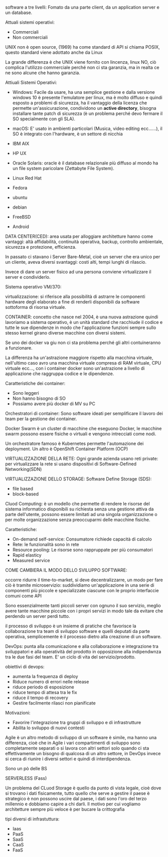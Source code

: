 software a tre livelli: Fomato da una parte client, da un application server e un database.

Attuali sistemi operativi:

- Commerciali
- Non commerciali 

UNIX non è open source, (1969) ha come standard di API si chiama POSIX, questo standard viene adottato anche da Linux

La grande differenza è che UNIX viene fornito con lincenza, linux NO, ciò complica l'utilizzo commerciale perché non ci sta garanzia, ma in realta ce ne sono alcune che hanno garanzia.

Attiuali Sistemi Operativi:

- Windows: Facile da usare, ha una semplice gestione e dalla versione windows 10 è presente l'emulatore per linux, ma è molto diffuso e quindi esposto a problemi di sicurezza, ha il vantaggio della licenza che permette un'assicurazione, condividono un **active directory**, bisogna installare tante patch di sicurezza (è un problema perché devo fermare il SO specialmente con gli SLA).

-  macOS: E' usato in ambienti particolari (Musica, video editing ecc......), il SO è integrato con l'hardware, è un settore di nicchia

- IBM AIX

- HP UX

- Oracle Solaris: oracle è il database relazionale più diffuso al mondo ha un file system paricolare (Zettabyte File System).

- Linux Red Hat

- Fedora

- ubuntu

- debian

- FreeBSD

- Android

DATA CENTER(CED): area usata per alloggiare architetture hanno come vantaggi: altà affidabilità, continuità operativa, backup, controllo ambientale, sicurezza e protezione, efficienza.

In passato ci stavano i Server Bare-Metal, cioè un server che era unico per un cliente, aveva diversi svantaggi: costi alti, tempi lunghi di rilascio.

Invece di dare un server fisico ad una persona conviene virtualizzare il server e condividerlo.

Sistema operativo VM/370:

virtualizzazione: si riferisce alla possibilità di astrarre le componenti hardware degli elaborato a fine di renderli disponibili da software sottoforma di risorsa virtuale.

CONTAINER: concetto che nasce nel 2004, è una nuova astrazione quindi lavoriamo a sistema operativo, è un unità standard che racchiude il codice e tutte le sue dipendenze in modo che l'applicazione funzioni sempre sullo stesso kernel girano diverse macchine con diversi sistemi.

Se uno dei docker va giu non ci sta problema perché gli altri contuineranno a funzionare.

La differenza ha un'astrazione maggiore rispetto alla macchina virtuale, nell'ultimo caso avro una macchina virtuale compresa di RAM virtuale, CPU virtuale ecc..., con i container docker sono un'astrazione a livello di applicazione che raggruppa codice e le dipendenze.

Caratteristiche dei container:

- Sono leggeri
- Non hanno bisogno di SO
- Possiamo avere più docker di MV su PC

Orchestratori di container: Sono software ideati per semplificare il lavoro dei team per la gestione dei container.

Docker Swarm è un cluster di macchine che eseguono Docker, le macchine swarm possono essere fisiche o virtuali e vengono intrecciati come nodi.

Un orchestratore famoso è Kubernetes permette l'automazione dei deployment.
Un altro è OpenShift Container Platform (OCP)


VIRTUALIZZAZIONE DELLA RETE: Ogni grande azienda usano reti private: per virtualizzare la rete si usano dispositivi di Software-Defined Networking(SDN)

VIRTUALIZZAZIONE DELLO STORAGE: Software Define Storage (SDS):

- file based
- block-based

Cluod Computing: è un modello che permette di rendere le risorse del sistema informatico disponibili su richiesta senza una gestione attiva da parte dell'utente, possono essere limitati ad una singola organizzazione o per molte organizzazione senza preoccuparmi delle macchine fisiche.

Caratteristiche:

- On-demand self-service: Consumatore richiede capacità di calcolo 
- Rete: le funzionalità sono in rete
- Resource pooling: Le risorse sono rappruppate per più consumatori
- Rapid elasticy
- Measured service

COME CAMBIERA  IL MODO DELLO SVILUPPO SOFTWARE:

occorre ridurre il time-to-market, si deve decentralizzarre, un modo per fare ciò è tramite microservizio: suddividiamo un'applicazione in una serie di componenti più piccole e specializzate ciascune con le proprio interfaccie comuni come API

Sono essenzialmente tanti piccoli server con ognuno il suo servizio, meglio avere tante macchine piccole con i propri servizi in modo tale da evitare che perdendo un server perdi tutto.

il processo di sviluppo è un insieme di pratiche che favorisce la collaborazione tra team di sviluppo software e quelli deputati da parte operativa,  semplicemente è il processo dietro alla creazione di un software.

DevOps: punta alla comunicazione e alla collaborazione e integrazione tra sviluppatori e alla operatività del prodotto in opposizione alla indipendwnza tra le due fasi del team. E' un ciclo di vita del servizio/prodotto.

obiettivi di devops:

- aumenta la frequenza di deploy 
- Riduce numero di errori nelle release
- riduce periodo di esposizione
- riduce tempo di attesa tra le fix
- riduce il tempo di recovery 
- Gestire facilmente rilasci non pianificate 

Motivazioni: 

- Favorire l'integrazione tra gruppi di sviluppo e di infrastrutture
- Abilita lo sviluppo di nuovi contesti 

Agile è un altro metodo di sviluppo di un software è simile, ma hanno una differenza, cioè che in Agile i vari compartimenti di sviluppo sono completamente separati o si lavora con altri settori solo quando ci sta effettivamente un bisogno di qualcosa di un altro settore, in DevOps invece si cerca di riunire i diversi settori e quindi di interdipendenza.

Sono un pò delle BS

SERVERLESS (Fass)


Un problema del CLuod Storage è quello da punto di vista legale, cioè dove si trovano i dati fisicamente, tutto quello che serve a gestire il paese è strategico è non possono uscire dal paese, i dati sono l'oro del terzo millennio e dobbiamo capire a chi darli.
Il motivo per cui vogliamo architetture sempre più veloce è per bucare la crittografia

tipi diversi di infrastuttura:

- Iaas
- PaaS
- SaaS
- CaaS
- FaaS




